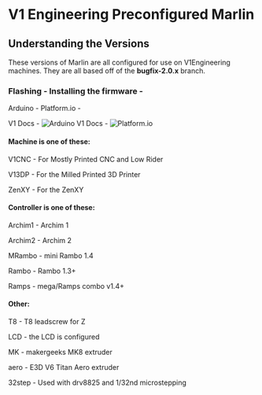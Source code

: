 # V1 Engineering Preconfigured Marlin

## Understanding the Versions

These versions of Marlin are all configured for use on V1Engineering machines. They are all based
off of the **bugfix-2.0.x** branch.

### Flashing - Installing the firmware -

Arduino - 
Platform.io -

V1 Docs - ![Arduino](https://docs.v1engineering.com/electronics/marlin-firmware/)
V1 Docs - ![Platform.io](https://docs.v1engineering.com/learn/platformio/)


#### Machine is one of these:

V1CNC - For Mostly Printed CNC and Low Rider

V13DP - For the Milled Printed 3D Printer

ZenXY - For the ZenXY

#### Controller is one of these:

Archim1 - Archim 1

Archim2 - Archim 2

MRambo - mini Rambo 1.4

Rambo - Rambo 1.3+

Ramps - mega/Ramps combo v1.4+

#### Other:

T8 - T8 leadscrew for Z

LCD - the LCD is configured

MK - makergeeks MK8 extruder

aero - E3D V6 Titan Aero extruder

32step - Used with drv8825 and 1/32nd microstepping
